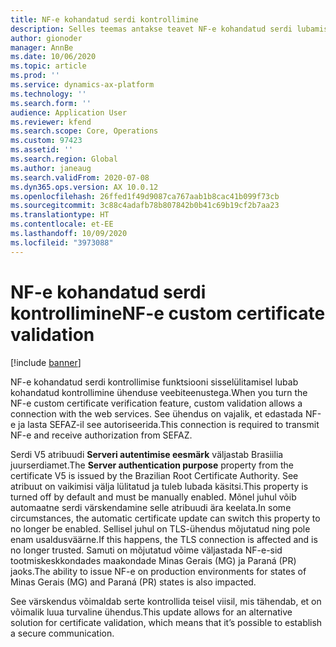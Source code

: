 ```yaml
---
title: NF-e kohandatud serdi kontrollimine
description: Selles teemas antakse teavet NF-e kohandatud serdi lubamise ja kasutamise kohta.
author: gionoder
manager: AnnBe
ms.date: 10/06/2020
ms.topic: article
ms.prod: ''
ms.service: dynamics-ax-platform
ms.technology: ''
ms.search.form: ''
audience: Application User
ms.reviewer: kfend
ms.search.scope: Core, Operations
ms.custom: 97423
ms.assetid: ''
ms.search.region: Global
ms.author: janeaug
ms.search.validFrom: 2020-07-08
ms.dyn365.ops.version: AX 10.0.12
ms.openlocfilehash: 26ffed1f49d9087ca767aab1b8cac41b099f73cb
ms.sourcegitcommit: 3c88c4adafb78b807842b0b41c69b19cf2b7aa23
ms.translationtype: HT
ms.contentlocale: et-EE
ms.lasthandoff: 10/09/2020
ms.locfileid: "3973088"
---
```

# <a name="nf-e-custom-certificate-validation"></a><span data-ttu-id="46c10-103">NF-e kohandatud serdi kontrollimine</span><span class="sxs-lookup"><span data-stu-id="46c10-103">NF-e custom certificate validation</span></span>

[!include [banner](../includes/banner.md)]

<span data-ttu-id="46c10-104">NF-e kohandatud serdi kontrollimise funktsiooni sisselülitamisel lubab kohandatud kontrollimine ühenduse veebiteenustega.</span><span class="sxs-lookup"><span data-stu-id="46c10-104">When you turn the NF-e custom certificate verification feature, custom validation allows a connection with the web services.</span></span> <span data-ttu-id="46c10-105">See ühendus on vajalik, et edastada NF-e ja lasta SEFAZ-il see autoriseerida.</span><span class="sxs-lookup"><span data-stu-id="46c10-105">This connection is required to transmit NF-e and receive authorization from SEFAZ.</span></span>

<span data-ttu-id="46c10-106">Serdi V5 atribuudi **Serveri autentimise eesmärk** väljastab Brasiilia juurserdiamet.</span><span class="sxs-lookup"><span data-stu-id="46c10-106">The **Server authentication purpose** property from the certificate V5 is issued by the Brazilian Root Certificate Authority.</span></span> <span data-ttu-id="46c10-107">See atribuut on vaikimisi välja lülitatud ja tuleb lubada käsitsi.</span><span class="sxs-lookup"><span data-stu-id="46c10-107">This property is turned off by default and must be manually enabled.</span></span> <span data-ttu-id="46c10-108">Mõnel juhul võib automaatne serdi värskendamine selle atribuudi ära keelata.</span><span class="sxs-lookup"><span data-stu-id="46c10-108">In some circumstances, the automatic certificate update can switch this property to no longer be enabled.</span></span> <span data-ttu-id="46c10-109">Sellisel juhul on TLS-ühendus mõjutatud ning pole enam usaldusväärne.</span><span class="sxs-lookup"><span data-stu-id="46c10-109">If this happens, the TLS connection is affected and is no longer trusted.</span></span> <span data-ttu-id="46c10-110">Samuti on mõjutatud võime väljastada NF-e-sid tootmiskeskkondades maakondade Minas Gerais (MG) ja Paraná (PR) jaoks.</span><span class="sxs-lookup"><span data-stu-id="46c10-110">The ability to issue NF-e on production environments for states of Minas Gerais (MG) and Paraná (PR) states is also impacted.</span></span>

<span data-ttu-id="46c10-111">See värskendus võimaldab serte kontrollida teisel viisil, mis tähendab, et on võimalik luua turvaline ühendus.</span><span class="sxs-lookup"><span data-stu-id="46c10-111">This update allows for an alternative solution for certificate validation, which means that it’s possible to establish a secure communication.</span></span>



